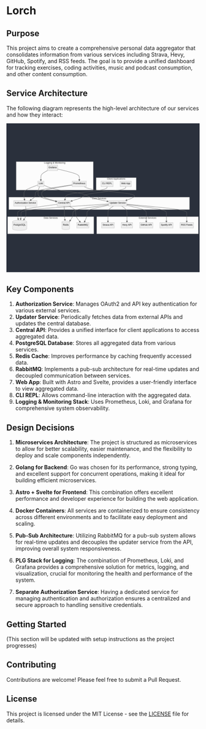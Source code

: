 # Lorch

## Purpose

This project aims to create a comprehensive personal data aggregator that consolidates information from various services including Strava, Hevy, GitHub, Spotify, and RSS feeds. The goal is to provide a unified dashboard for tracking exercises, coding activities, music and podcast consumption, and other content consumption.

## Service Architecture

The following diagram represents the high-level architecture of our services and how they interact:

![service architecture diagram](/docs/service_architecture/service_architecture.png)

## Key Components

1. **Authorization Service**: Manages OAuth2 and API key authentication for various external services.
2. **Updater Service**: Periodically fetches data from external APIs and updates the central database.
3. **Central API**: Provides a unified interface for client applications to access aggregated data.
4. **PostgreSQL Database**: Stores all aggregated data from various services.
5. **Redis Cache**: Improves performance by caching frequently accessed data.
6. **RabbitMQ**: Implements a pub-sub architecture for real-time updates and decoupled communication between services.
7. **Web App**: Built with Astro and Svelte, provides a user-friendly interface to view aggregated data.
8. **CLI REPL**: Allows command-line interaction with the aggregated data.
9. **Logging & Monitoring Stack**: Uses Prometheus, Loki, and Grafana for comprehensive system observability.

## Design Decisions

1. **Microservices Architecture**: The project is structured as microservices to allow for better scalability, easier maintenance, and the flexibility to deploy and scale components independently.

2. **Golang for Backend**: Go was chosen for its performance, strong typing, and excellent support for concurrent operations, making it ideal for building efficient microservices.

3. **Astro + Svelte for Frontend**: This combination offers excellent performance and developer experience for building the web application.

4. **Docker Containers**: All services are containerized to ensure consistency across different environments and to facilitate easy deployment and scaling.

5. **Pub-Sub Architecture**: Utilizing RabbitMQ for a pub-sub system allows for real-time updates and decouples the updater service from the API, improving overall system responsiveness.

6. **PLG Stack for Logging**: The combination of Prometheus, Loki, and Grafana provides a comprehensive solution for metrics, logging, and visualization, crucial for monitoring the health and performance of the system.

7. **Separate Authorization Service**: Having a dedicated service for managing authentication and authorization ensures a centralized and secure approach to handling sensitive credentials.

## Getting Started

(This section will be updated with setup instructions as the project progresses)

## Contributing

Contributions are welcome! Please feel free to submit a Pull Request.

## License

This project is licensed under the MIT License - see the [LICENSE](LICENSE) file for details.
